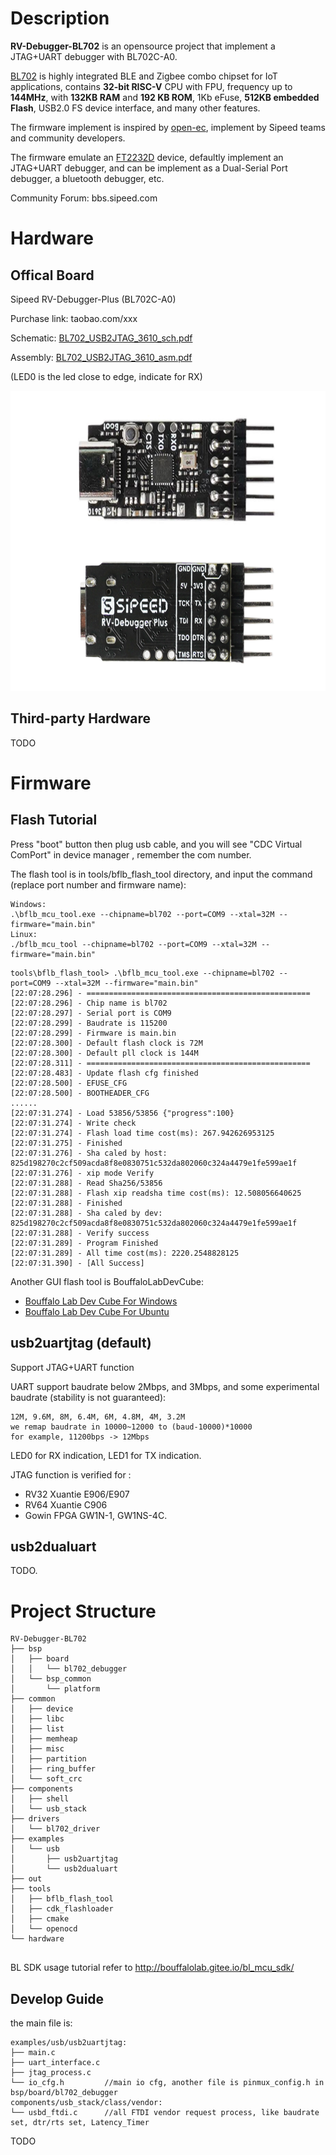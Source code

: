 # Description

**RV-Debugger-BL702** is an opensource project that implement a JTAG+UART debugger with BL702C-A0.

[BL702](https://www.bouffalolab.com/bl70X) is highly integrated BLE and Zigbee combo chipset for IoT applications, contains **32-bit RISC-V** CPU with FPU, frequency up to **144MHz**, with **132KB RAM** and **192 KB ROM**, 1Kb eFuse, **512KB embedded Flash**, USB2.0 FS device interface, and many other features.

The firmware implement is inspired by [open-ec](https://github.com/rgwan/open-ec), implement by Sipeed teams and community developers.

The firmware emulate an [FT2232D](https://ftdichip.com/products/ft2232d/) device, defaultly implement an JTAG+UART debugger, and can be implement as a Dual-Serial Port debugger, a bluetooth debugger, etc. 

Community Forum:  bbs.sipeed.com

# Hardware
## Offical Board

Sipeed RV-Debugger-Plus  (BL702C-A0)

Purchase link: taobao.com/xxx

Schematic: [BL702_USB2JTAG_3610_sch.pdf](hardware/BL702_USB2JTAG_3610_sch.pdf)

Assembly: [BL702_USB2JTAG_3610_asm.pdf](hardware/BL702_USB2JTAG_3610_asm.pdf)

(LED0 is the led close to edge, indicate for RX)

<img height=480 src="res/rv-debugger.png">
<br />

## Third-party Hardware

TODO

# Firmware
## Flash Tutorial

Press "boot" button then plug usb cable, and you will see "CDC Virtual ComPort" in device manager , remember the com number.

The flash tool is in tools/bflb_flash_tool directory, and input the command (replace port number and firmware name):

~~~
Windows:
.\bflb_mcu_tool.exe --chipname=bl702 --port=COM9 --xtal=32M --firmware="main.bin"
Linux:
./bflb_mcu_tool --chipname=bl702 --port=COM9 --xtal=32M --firmware="main.bin"
~~~

~~~
tools\bflb_flash_tool> .\bflb_mcu_tool.exe --chipname=bl702 --port=COM9 --xtal=32M --firmware="main.bin"
[22:07:28.296] - ==================================================
[22:07:28.296] - Chip name is bl702
[22:07:28.297] - Serial port is COM9
[22:07:28.299] - Baudrate is 115200
[22:07:28.299] - Firmware is main.bin
[22:07:28.300] - Default flash clock is 72M
[22:07:28.300] - Default pll clock is 144M
[22:07:28.311] - ==================================================
[22:07:28.483] - Update flash cfg finished
[22:07:28.500] - EFUSE_CFG
[22:07:28.500] - BOOTHEADER_CFG
......
[22:07:31.274] - Load 53856/53856 {"progress":100}
[22:07:31.274] - Write check
[22:07:31.274] - Flash load time cost(ms): 267.942626953125
[22:07:31.275] - Finished
[22:07:31.276] - Sha caled by host: 825d198270c2cf509acda8f8e0830751c532da802060c324a4479e1fe599ae1f
[22:07:31.276] - xip mode Verify
[22:07:31.288] - Read Sha256/53856
[22:07:31.288] - Flash xip readsha time cost(ms): 12.508056640625
[22:07:31.288] - Finished
[22:07:31.288] - Sha caled by dev: 825d198270c2cf509acda8f8e0830751c532da802060c324a4479e1fe599ae1f
[22:07:31.288] - Verify success
[22:07:31.289] - Program Finished
[22:07:31.289] - All time cost(ms): 2220.2548828125
[22:07:31.390] - [All Success]
~~~
Another GUI flash tool is BouffaloLabDevCube:
- [Bouffalo Lab Dev Cube For Windows](https://dev.bouffalolab.com/media/upload/download/BouffaloLabDevCube-1.5.2-win32.zip)
- [Bouffalo Lab Dev Cube For Ubuntu](https://dev.bouffalolab.com/media/upload/download/BouffaloLabDevCube-1.5.2-linux-x86.tar.gz)

## usb2uartjtag (default)
Support JTAG+UART function

UART support baudrate below 2Mbps, and 3Mbps, and some experimental baudrate (stability is not guaranteed):

~~~
12M, 9.6M, 8M, 6.4M, 6M, 4.8M, 4M, 3.2M
we remap baudrate in 10000~12000 to (baud-10000)*10000
for example, 11200bps -> 12Mbps
~~~

LED0 for RX indication, LED1 for TX indication.

JTAG function is verified for :

- RV32 Xuantie E906/E907
- RV64 Xuantie C906
- Gowin FPGA GW1N-1, GW1NS-4C.

## usb2dualuart
TODO.


# Project Structure

```
RV-Debugger-BL702
├── bsp
│   ├── board
│   │   └── bl702_debugger
│   └── bsp_common
│       └── platform
├── common
│   ├── device
│   ├── libc
│   ├── list
│   ├── memheap
│   ├── misc
│   ├── partition
│   ├── ring_buffer
│   └── soft_crc
├── components
│   ├── shell
│   └── usb_stack
├── drivers
│   └── bl702_driver
├── examples
│   └── usb
│       ├── usb2uartjtag
│       └── usb2dualuart
├── out
├── tools
│   ├── bflb_flash_tool
│   ├── cdk_flashloader
│   ├── cmake
│   └── openocd
└── hardware
    
```
BL SDK usage tutorial refer to http://bouffalolab.gitee.io/bl_mcu_sdk/

## Develop Guide
the main file is:
~~~
examples/usb/usb2uartjtag:
├── main.c
├── uart_interface.c
├── jtag_process.c
└── io_cfg.h         //main io cfg, another file is pinmux_config.h in bsp/board/bl702_debugger
components/usb_stack/class/vendor:
└── usbd_ftdi.c      //all FTDI vendor request process, like baudrate set, dtr/rts set, Latency_Timer
~~~

TODO


